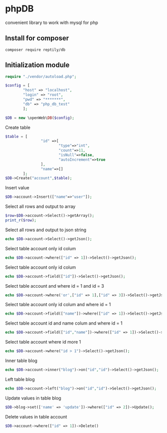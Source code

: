 # phpDB
convenient library to work with mysql for php

## Install for composer
```
composer require reptily/db
```

## Initialization module
```php
require "./vendor/autoload.php";

$config = [
        "host" => "localhost",
        "login" => "root",
        "pwd" => "*******",
        "db" => "php_db_test"
        ];

$DB = new \openWeb\DB($config);
```

Create table
```php
$table = [
                "id" =>[
                        "type"=>"int",
                        "count"=>11,
                        "isNull"=>false,
                        "autoIncrement"=>true
                ],
                "name"=>[]
        ];
$DB->Create("account",$table);
```

Insert value
```php
$DB->account->Insert(["name"=>"user"]);
```

Select all rows and output to array
```php
$row=$DB->account->Select()->getArray();
print_r($row);
```

Select all rows and output to json string
```php
echo $DB->account->Select()->getJson();
```

Select table account only id colum
```php
echo $DB->account->where(["id" => 1])->Select()->getJson();
```

Select table account only id colum
```php
echo $DB->account->field(["id"])->Select()->getJson();
```

Select table account and where id = 1 and id = 3
```php
echo $DB->account->where('or',["id" => 1],["id" => 3])->Select()->getJson();
```

Select table account only id colum and where id = 1
```php
echo $DB->account->field(["name"])->where(["id" => 1])->Select()->getJson();
```

Select table account id and name colum and where id = 1
```php
echo $DB->account->field(["id","name"])->where(["id" => 1])->Select()->getJson();
```

Select table account where id more 1
```php
echo $DB->account->where("id > 1")->Select()->getJson();
```

Inner table blog
```php
echo $DB->account->inner("blog")->on("id","id")->Select()->getJson();
```

Left table blog
```php
echo $DB->account->left("blog")->on("id","id")->Select()->getJson();
```

Update values in table blog
```php
$DB->blog->set(['name' => 'update'])->where(["id" => 2])->Update();
```
Delete values in table account
```php
$DB->account->where(["id" => 1])->Delete()
```
